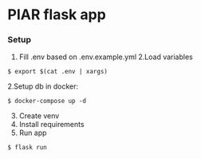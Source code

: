 # PIAR flask app

### Setup
1. Fill .env based on .env.example.yml
2.Load variables
```
$ export $(cat .env | xargs)
```

2.Setup db in docker:
```
$ docker-compose up -d
```

3. Create venv
4. Install requirements
5. Run app
```
$ flask run
```
